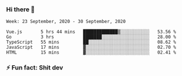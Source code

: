 ### Hi there 👋
<!--START_SECTION:waka-->
```text
Week: 23 September, 2020 - 30 September, 2020

Vue.js       5 hrs 44 mins   █████████████▒░░░░░░░░░░░   53.56 % 
Go           3 hrs           ███████░░░░░░░░░░░░░░░░░░   28.00 % 
TypeScript   55 mins         ██░░░░░░░░░░░░░░░░░░░░░░░   08.62 % 
JavaScript   17 mins         ▓░░░░░░░░░░░░░░░░░░░░░░░░   02.70 % 
HTML         15 mins         ▓░░░░░░░░░░░░░░░░░░░░░░░░   02.41 % 
```
<!--END_SECTION:waka-->
<!--
**TG4LAaron/TG4LAaron** is a ✨ _special_ ✨ repository because its `README.md` (this file) appears on your GitHub profile.

Here are some ideas to get you started:

- 🔭 I’m currently working on ...
- 🌱 I’m currently learning ...
- 👯 I’m looking to collaborate on ...
- 🤔 I’m looking for help with ...
- 💬 Ask me about ...
- 📫 How to reach me: ...
- 😄 Pronouns: ...
- ⚡ Fun fact: ...
-->
### ⚡ Fun fact: Shit dev
